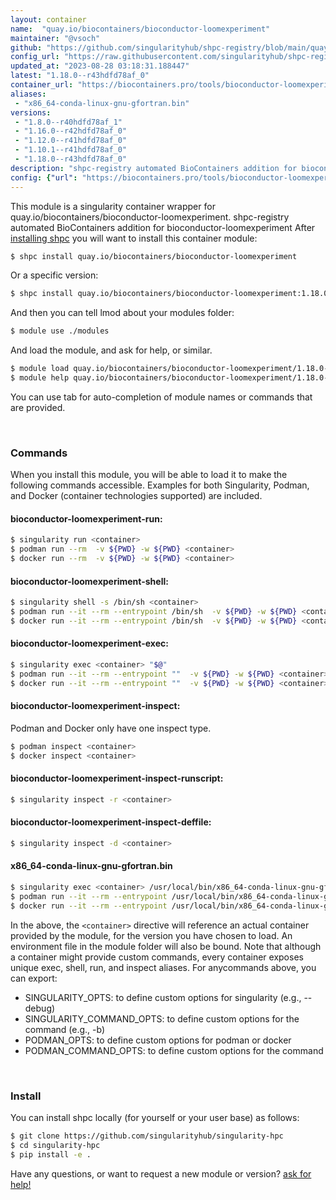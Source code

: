 ```yaml
---
layout: container
name:  "quay.io/biocontainers/bioconductor-loomexperiment"
maintainer: "@vsoch"
github: "https://github.com/singularityhub/shpc-registry/blob/main/quay.io/biocontainers/bioconductor-loomexperiment/container.yaml"
config_url: "https://raw.githubusercontent.com/singularityhub/shpc-registry/main/quay.io/biocontainers/bioconductor-loomexperiment/container.yaml"
updated_at: "2023-08-28 03:18:31.188447"
latest: "1.18.0--r43hdfd78af_0"
container_url: "https://biocontainers.pro/tools/bioconductor-loomexperiment"
aliases:
 - "x86_64-conda-linux-gnu-gfortran.bin"
versions:
 - "1.8.0--r40hdfd78af_1"
 - "1.16.0--r42hdfd78af_0"
 - "1.12.0--r41hdfd78af_0"
 - "1.10.1--r41hdfd78af_0"
 - "1.18.0--r43hdfd78af_0"
description: "shpc-registry automated BioContainers addition for bioconductor-loomexperiment"
config: {"url": "https://biocontainers.pro/tools/bioconductor-loomexperiment", "maintainer": "@vsoch", "description": "shpc-registry automated BioContainers addition for bioconductor-loomexperiment", "latest": {"1.18.0--r43hdfd78af_0": "sha256:23ee3d31ca734d6f02de77dec2565801c80b4b67a7aa50e147ba1a9b9b49afef"}, "tags": {"1.8.0--r40hdfd78af_1": "sha256:1fbfa4e02edb29aae320bf632f2aa1145424995cf45e15ced943088584acec46", "1.16.0--r42hdfd78af_0": "sha256:62d4e98af0ceb5cd30441331373a1efc8e5ca132e1159245280996e5e02ea4bc", "1.12.0--r41hdfd78af_0": "sha256:06545208a1fb07b39e6986d7a973cf35b53fa23e734c808a1df5b7cb7c4a8be8", "1.10.1--r41hdfd78af_0": "sha256:cf269c56b758cca08d940399f3d8a5edf26e238bb04e6710ec1ff77978e4cf7e", "1.18.0--r43hdfd78af_0": "sha256:23ee3d31ca734d6f02de77dec2565801c80b4b67a7aa50e147ba1a9b9b49afef"}, "docker": "quay.io/biocontainers/bioconductor-loomexperiment", "aliases": {"x86_64-conda-linux-gnu-gfortran.bin": "/usr/local/bin/x86_64-conda-linux-gnu-gfortran.bin"}}
---
```


This module is a singularity container wrapper for quay.io/biocontainers/bioconductor-loomexperiment.
shpc-registry automated BioContainers addition for bioconductor-loomexperiment
After [installing shpc](#install) you will want to install this container module:


```bash
$ shpc install quay.io/biocontainers/bioconductor-loomexperiment
```

Or a specific version:

```bash
$ shpc install quay.io/biocontainers/bioconductor-loomexperiment:1.18.0--r43hdfd78af_0
```

And then you can tell lmod about your modules folder:

```bash
$ module use ./modules
```

And load the module, and ask for help, or similar.

```bash
$ module load quay.io/biocontainers/bioconductor-loomexperiment/1.18.0--r43hdfd78af_0
$ module help quay.io/biocontainers/bioconductor-loomexperiment/1.18.0--r43hdfd78af_0
```

You can use tab for auto-completion of module names or commands that are provided.

<br>

### Commands

When you install this module, you will be able to load it to make the following commands accessible.
Examples for both Singularity, Podman, and Docker (container technologies supported) are included.

#### bioconductor-loomexperiment-run:

```bash
$ singularity run <container>
$ podman run --rm  -v ${PWD} -w ${PWD} <container>
$ docker run --rm  -v ${PWD} -w ${PWD} <container>
```

#### bioconductor-loomexperiment-shell:

```bash
$ singularity shell -s /bin/sh <container>
$ podman run --it --rm --entrypoint /bin/sh  -v ${PWD} -w ${PWD} <container>
$ docker run --it --rm --entrypoint /bin/sh  -v ${PWD} -w ${PWD} <container>
```

#### bioconductor-loomexperiment-exec:

```bash
$ singularity exec <container> "$@"
$ podman run --it --rm --entrypoint ""  -v ${PWD} -w ${PWD} <container> "$@"
$ docker run --it --rm --entrypoint ""  -v ${PWD} -w ${PWD} <container> "$@"
```

#### bioconductor-loomexperiment-inspect:

Podman and Docker only have one inspect type.

```bash
$ podman inspect <container>
$ docker inspect <container>
```

#### bioconductor-loomexperiment-inspect-runscript:

```bash
$ singularity inspect -r <container>
```

#### bioconductor-loomexperiment-inspect-deffile:

```bash
$ singularity inspect -d <container>
```


#### x86_64-conda-linux-gnu-gfortran.bin

```bash
$ singularity exec <container> /usr/local/bin/x86_64-conda-linux-gnu-gfortran.bin
$ podman run --it --rm --entrypoint /usr/local/bin/x86_64-conda-linux-gnu-gfortran.bin   -v ${PWD} -w ${PWD} <container> -c " $@"
$ docker run --it --rm --entrypoint /usr/local/bin/x86_64-conda-linux-gnu-gfortran.bin   -v ${PWD} -w ${PWD} <container> -c " $@"
```



In the above, the `<container>` directive will reference an actual container provided
by the module, for the version you have chosen to load. An environment file in the
module folder will also be bound. Note that although a container
might provide custom commands, every container exposes unique exec, shell, run, and
inspect aliases. For anycommands above, you can export:

 - SINGULARITY_OPTS: to define custom options for singularity (e.g., --debug)
 - SINGULARITY_COMMAND_OPTS: to define custom options for the command (e.g., -b)
 - PODMAN_OPTS: to define custom options for podman or docker
 - PODMAN_COMMAND_OPTS: to define custom options for the command

<br>

### Install

You can install shpc locally (for yourself or your user base) as follows:

```bash
$ git clone https://github.com/singularityhub/singularity-hpc
$ cd singularity-hpc
$ pip install -e .
```

Have any questions, or want to request a new module or version? [ask for help!](https://github.com/singularityhub/singularity-hpc/issues)
